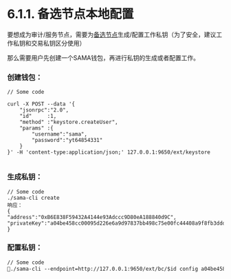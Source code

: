 # 6.1.1. 备选节点本地配置

要想成为审计/服务节点，需要为[备选节点](../../2.-gai-shu.md#ji-ben-de-gai-nian)生成/配置工作私钥（为了安全，建议工作私钥和交易私钥区分使用）

那么需要用户先创建一个SAMA钱包，再进行私钥的生成或者配置工作。

### 创建钱包： &#x20;

```
// Some code

curl -X POST --data '{
    "jsonrpc":"2.0",
    "id"     :1,
    "method" :"keystore.createUser",
    "params" :{
        "username":"sama",
        "password":"yt64854331"
    }
}' -H 'content-type:application/json;' 127.0.0.1:9650/ext/keystore


```

### 生成私钥：

```
// Some code
./sama-cli create 
响应：
{
"address":"0xB6E838F59432A4144e93Adccc9D80eA188840d9C", "privateKey":"a04be458cc00095d226e6a9d97837bb498c75e00fc44408a9f8fb3ddd2fe9ad7" 
}
```

### 配置私钥：

```html
// Some code
./sama-cli --endpoint=http://127.0.0.1:9650/ext/bc/$id config a04be458cc00095d226e6a9d97837bb498c75e00fc44408a9f8fb3ddd2fe9ad7 sama yt64854331	



```
